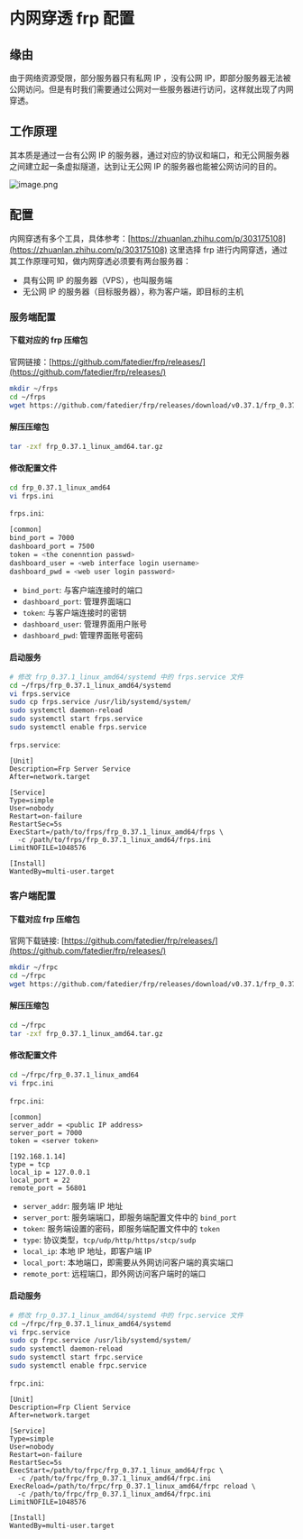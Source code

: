 # 内网穿透 frp 配置

## 缘由

由于网络资源受限，部分服务器只有私网 IP ，没有公网 IP，即部分服务器无法被公网访问。但是有时我们需要通过公网对一些服务器进行访问，这样就出现了内网穿透。


## 工作原理

其本质是通过一台有公网 IP 的服务器，通过对应的协议和端口，和无公网服务器之间建立起一条虚拟隧道，达到让无公网 IP 的服务器也能被公网访问的目的。

![image.png](/_static/images/frp.png)

## 配置

内网穿透有多个工具，具体参考：[https://zhuanlan.zhihu.com/p/303175108](https://zhuanlan.zhihu.com/p/303175108)
这里选择 frp 进行内网穿透，通过其工作原理可知，做内网穿透必须要有两台服务器：

- 具有公网 IP 的服务器（VPS），也叫服务端
- 无公网 IP 的服务器（目标服务器），称为客户端，即目标的主机


### 服务端配置

#### 下载对应的 frp 压缩包

官网链接：[https://github.com/fatedier/frp/releases/](https://github.com/fatedier/frp/releases/)

```bash
mkdir ~/frps
cd ~/frps
wget https://github.com/fatedier/frp/releases/download/v0.37.1/frp_0.37.1_linux_amd64.tar.gz
```

#### 解压压缩包

```bash
tar -zxf frp_0.37.1_linux_amd64.tar.gz
```

#### 修改配置文件

```bash
cd frp_0.37.1_linux_amd64
vi frps.ini
```

`frps.ini`:

```bash
[common]
bind_port = 7000
dashboard_port = 7500
token = <the conenntion passwd>
dashboard_user = <web interface login username>
dashboard_pwd = <web user login password>
```

- `bind_port`: 与客户端连接时的端口
- `dashboard_port`: 管理界面端口
- `token`: 与客户端连接时的密钥
- `dashboard_user`: 管理界面用户账号
- `dashboard_pwd`: 管理界面账号密码

#### 启动服务

```bash
# 修改 frp_0.37.1_linux_amd64/systemd 中的 frps.service 文件
cd ~/frps/frp_0.37.1_linux_amd64/systemd
vi frps.service
sudo cp frps.service /usr/lib/systemd/system/
sudo systemctl daemon-reload
sudo systemctl start frps.service
sudo systemctl enable frps.service
```

`frps.service`:

```
[Unit]
Description=Frp Server Service
After=network.target

[Service]
Type=simple
User=nobody
Restart=on-failure
RestartSec=5s
ExecStart=/path/to/frps/frp_0.37.1_linux_amd64/frps \
  -c /path/to/frps/frp_0.37.1_linux_amd64/frps.ini
LimitNOFILE=1048576

[Install]
WantedBy=multi-user.target
```


### 客户端配置

#### 下载对应 frp 压缩包

官网下载链接: [https://github.com/fatedier/frp/releases/](https://github.com/fatedier/frp/releases/)

```bash
mkdir ~/frpc
cd ~/frpc
wget https://github.com/fatedier/frp/releases/download/v0.37.1/frp_0.37.1_linux_amd64.tar.gz
```

#### 解压压缩包

```bash
cd ~/frpc
tar -zxf frp_0.37.1_linux_amd64.tar.gz
```

#### 修改配置文件

```bash
cd ~/frpc/frp_0.37.1_linux_amd64
vi frpc.ini
```

`frpc.ini`:

```
[common]
server_addr = <public IP address>
server_port = 7000
token = <server token>

[192.168.1.14]
type = tcp
local_ip = 127.0.0.1
local_port = 22
remote_port = 56801
```

- `server_addr`: 服务端 IP 地址
- `server_port`: 服务端端口，即服务端配置文件中的 `bind_port`
- `token`: 服务端设置的密码，即服务端配置文件中的 `token`
- `type`: 协议类型，`tcp/udp/http/https/stcp/sudp`
- `local_ip`: 本地 IP 地址，即客户端 IP
- `local_port`: 本地端口，即需要从外网访问客户端的真实端口
- `remote_port`: 远程端口，即外网访问客户端时的端口


#### 启动服务

```bash
# 修改 frp_0.37.1_linux_amd64/systemd 中的 frpc.service 文件
cd ~/frpc/frp_0.37.1_linux_amd64/systemd
vi frpc.service
sudo cp frpc.service /usr/lib/systemd/system/
sudo systemctl daemon-reload
sudo systemctl start frpc.service
sudo systemctl enable frpc.service
```

`frpc.ini`:

```
[Unit]
Description=Frp Client Service
After=network.target

[Service]
Type=simple
User=nobody
Restart=on-failure
RestartSec=5s
ExecStart=/path/to/frpc/frp_0.37.1_linux_amd64/frpc \
  -c /path/to/frpc/frp_0.37.1_linux_amd64/frpc.ini
ExecReload=/path/to/frpc/frp_0.37.1_linux_amd64/frpc reload \
  -c /path/to/frpc/frp_0.37.1_linux_amd64/frpc.ini
LimitNOFILE=1048576

[Install]
WantedBy=multi-user.target
```
